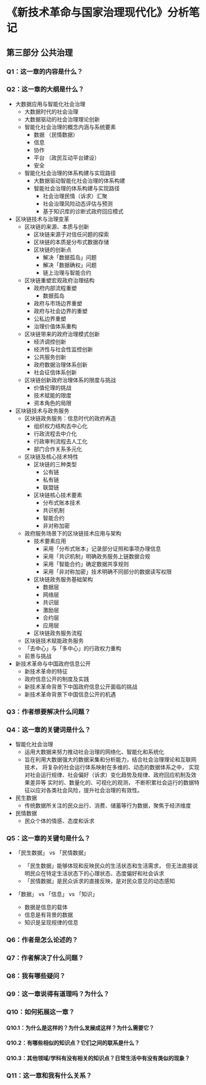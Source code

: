 # 《新技术革命与国家治理现代化》分析笔记

## 第三部分 公共治理

### Q1：这一章的内容是什么？

### Q2：这一章的大纲是什么？

- 大数据应用与智能化社会治理
  - 大数据时代的社会治理
  - 大数据驱动的社会治理理论创新
  - 智能化社会治理的概念内涵与系统要素
    - 数据 （民情数据）
    - 信息
    - 协作
    - 平台 （政民互动平台建设）
    - 安全
  - 智能化社会治理的体系构建与实现路径
    - 大数据驱动智能化社会治理的体系构建
    - 智能社会治理的体系构建与实现路径
      - 社会治理民情（诉求）汇聚
      - 社会治理风险动态评估与预测
      - 基于知识库的诊断式政府回应模式
- 区块链技术与治理变革
  - 区块链的来源、本质与创新
    - 区块链来源于对信任问题的探索
    - 区块链的本质是分布式数据存储
    - 区块链的创新点
      - 解决「数据孤岛」问题
      - 解决「数据确权」问题
      - 链上治理与智能合约
  - 区块链重塑宏观政府治理结构
    - 政府内部流程重塑
      - 数据孤岛
    - 政府与市场边界重塑
    - 政府与社会边界的重塑
    - 公私边界重塑
    - 治理价值体系重构
  - 区块链带来的政府治理模式创新
    - 经济调控创新
    - 经济性与社会性监控创新
    - 公共服务创新
    - 政府数据治理体系创新
    - 社会征信体系创新
  - 区块链创新政府治理体系的限度与挑战
    - 价值伦理的挑战
    - 技术赋能的限度
    - 资本角色的局限
- 区块链技术与政务服务
  - 区块链政务服务：信息时代的政府再造
    - 组织权力结构去中心化
    - 行政流程去中介化
    - 行政审判流程去人工化
    - 部门合作关系多元化
  - 区块链及核心技术特性
    - 区块链的三种类型
      - 公有链
      - 私有链
      - 联盟链
    - 区块链核心技术要素
      - 分布式账本技术
      - 共识机制
      - 智能合约
      - 非对称加密
  - 政府服务场景下的区块链技术应用与架构
    - 技术要素应用
      - 采用「分布式账本」记录部分证照和事项办理信息
      - 采用「共识机制」明确政务服务上链数据合规
      - 采用「智能合约」确定数据共享规则
      - 采用「非对称加密」技术明确不同部分的数据读写权限
    - 区块链政务服务基础架构
      - 数据层
      - 网络层
      - 共识层
      - 激励层
      - 合约层
      - 应用层
    - 区块链政务服务流程
  - 区块链技术赋能政务服务
  - 「去中心」与「多中心」的行政权力重构
  - 前景与挑战
- 新技术革命与中国政府信息公开
  - 新技术革命的特征
  - 政府信息公开的制度及实践
  - 新技术革命背景下中国政府信息公开面临的挑战
  - 新技术革命背景下中国信息公开的机遇

### Q3：作者想要解决什么问题？

### Q4：这一章的关键词是什么？

- 智能化社会治理
  - 运用大数据来努力推动社会治理的网络化、智能化和系统化
  - 旨在利用大数据强大的数据采集和分析能力，结合社会治理理论和互联网技术，
    将复杂的社会运行体系映射在多维的、动态的数据体系之中，
    实现对社会运行规律、社会偏好（诉求）变化趋势及规律、政府回应机制及效果差异等
    实时的、数量化的、可视化的观测，
    不断积累社会运行的数据特征以应对各类社会风险，提升社会治理的有效性。
- 民生数据
  - 传统数据所关注的民众出行、消费、储蓄等行为数据，聚焦于经济维度
- 民情数据
  - 民众个体的情感、态度和诉求

### Q5：这一章的关键句是什么？

- 「民生数据」 vs 「民情数据」
  - 「民生数据」能够体现和反映民众的生活状态和生活需求，
    但无法直接说明民众在特定生活状态下的心理状态、态度偏好和社会诉求
  - 「民情数据」是民众诉求的直接反映，是对民众意见的动态感知

- 「数据」 vs 「信息」 vs 「知识」
  - 数据是信息的载体
  - 信息是有背景的数据
  - 知识是呈现规律的信息

### Q6：作者是怎么论述的？

### Q7：作者解决了什么问题？

### Q8：我有哪些疑问？

### Q9：这一章说得有道理吗？为什么？

### Q10：如何拓展这一章？

#### Q10.1：为什么是这样的？为什么发展成这样？为什么需要它？

#### Q10.2：有哪些相似的知识点？它们之间的联系是什么？

#### Q10.3：其他领域/学科有没有相关的知识点？日常生活中有没有类似的现象？

### Q11：这一章和我有什么关系？
